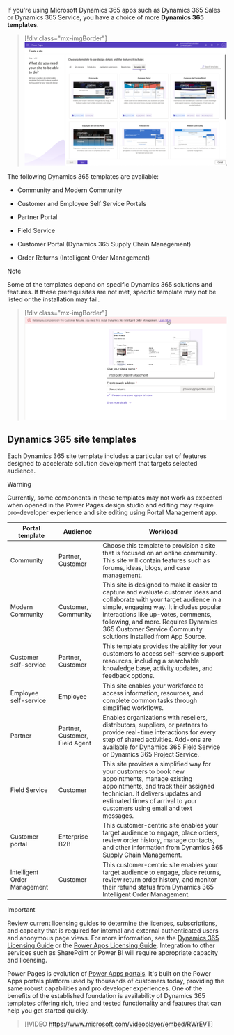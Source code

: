 If you're using Microsoft Dynamics 365 apps such as Dynamics 365 Sales or Dynamics 365 Service, you have a choice of more **Dynamics 365 templates**.

> [!div class="mx-imgBorder"]
> [![Screenshot of the new site provisioning screen with the list of available Dynamics 365 templates.](../media/dynamics-365-templates.png)](../media/dynamics-365-templates.png#lightbox)

The following Dynamics 365 templates are available:

- Community and Modern Community

- Customer and Employee Self Service Portals

- Partner Portal

- Field Service

- Customer Portal (Dynamics 365 Supply Chain Management)

- Order Returns (Intelligent Order Management)

> [!NOTE]
> Some of the templates depend on specific Dynamics 365 solutions and features. If these prerequisites are not met, specific template may not be listed or the installation may fail.

> [!div class="mx-imgBorder"]
> [![Screenshot of a failed provisioning of the Order Returns template when underlying instance does not meet the prerequisites requirements.](../media/order-management-failed.png)](../media/order-management-failed.png#lightbox)

## Dynamics 365 site templates

Each Dynamics 365 site template includes a particular set of features designed to accelerate solution development that targets selected audience.

> [!WARNING]
> Currently, some components in these templates may not work as expected when opened in the Power Pages design studio and editing may require pro-developer experience and site editing using Portal Management app.

| Portal template              | Audience                       | Workload                                                     |
| ---------------------------- | ------------------------------ | ------------------------------------------------------------ |
| Community                    | Partner, Customer              | Choose this template to provision a site that is focused on an online community. This site will contain features such as forums, ideas, blogs, and case management. |
| Modern Community             | Customer, Community            | This site is designed to make it easier to capture and evaluate customer ideas and collaborate with your target audience in a simple, engaging way. It includes popular interactions like up-votes, comments, following, and more. Requires Dynamics 365 Customer Service Community solutions installed from App Source. |
| Customer self-service        | Partner, Customer              | This template provides the ability for your customers to access self-service support resources, including a searchable knowledge base, activity updates, and feedback options. |
| Employee self-service        | Employee                       | This site enables your workforce to access information, resources, and complete common tasks through simplified workflows. |
| Partner                      | Partner, Customer, Field Agent | Enables organizations with resellers, distributors, suppliers, or partners to provide real-time interactions for every step of shared activities. Add-ons are available for Dynamics 365 Field Service or Dynamics 365 Project Service. |
| Field Service                | Customer                       | This site provides a simplified way for your customers to book new appointments, manage existing appointments, and track their assigned technician. It delivers updates and estimated times of arrival to your customers using email and text messages. |
| Customer portal              | Enterprise B2B                 | This customer-centric site enables your target audience to engage, place orders, review order history, manage contacts, and other information from Dynamics 365 Supply Chain Management. |
| Intelligent Order Management | Customer                       | This customer-centric site enables your target audience to engage, place returns, review return order history, and monitor their refund status from Dynamics 365 Intelligent Order Management. |

> [!IMPORTANT]
> Review current licensing guides to determine the licenses, subscriptions, and capacity that is required for internal and external authenticated users and anonymous page views. For more information, see the [Dynamics 365 Licensing Guide](https://go.microsoft.com/fwlink/p/?LinkId=866544) or the [Power Apps Licensing Guide](https://go.microsoft.com/fwlink/?linkid=2085130). Integration to other services such as SharePoint or Power BI will require appropriate capacity and licensing.

Power Pages is evolution of [Power Apps portals](/power-apps/maker/portals/?azure-portal=true). It's built on the Power Apps portals platform used by thousands of customers today, providing the same robust capabilities and pro developer experiences. One of the benefits of the established foundation is availability of Dynamics 365 templates offering rich, tried and tested functionality and features that can help you get started quickly.

> [!VIDEO https://www.microsoft.com/videoplayer/embed/RWrEVT]
